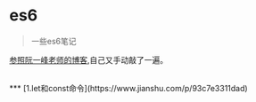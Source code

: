 # es6

>一些es6笔记

[参照阮一峰老师的博客](http://es6.ruanyifeng.com/#docs/destructuring),自己又手动敲了一遍。

<br/>
***
[1.let和const命令](https://www.jianshu.com/p/93c7e3311dad)

